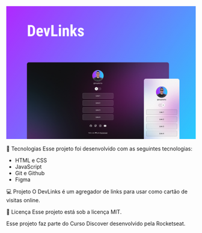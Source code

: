 
<img src="./assets/preview.jpg">
<p>🚀 Tecnologias
Esse projeto foi desenvolvido com as seguintes tecnologias:</p>
<ul>
<li>HTML e CSS</li>
<li>JavaScript</li>
<li>Git e Github</li>
<li>Figma</li>
</ul>

<p>💻 Projeto
O DevLinks é um agregador de links para usar como cartão de visitas online.</p>

<p>📝 Licença
Esse projeto está sob a licença MIT.</p>

<p>Esse projeto faz parte do Curso Discover desenvolvido pela Rocketseat.</p>
